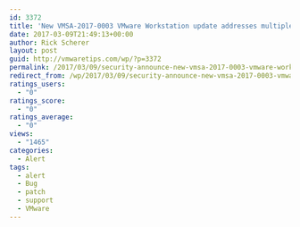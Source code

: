 ```yaml
---
id: 3372
title: 'New VMSA-2017-0003 VMware Workstation update addresses multiple security issues'
date: 2017-03-09T21:49:13+00:00
author: Rick Scherer
layout: post
guid: http://vmwaretips.com/wp/?p=3372
permalink: /2017/03/09/security-announce-new-vmsa-2017-0003-vmware-workstation-update-addresses-multiple-security-issues/
redirect_from: /wp/2017/03/09/security-announce-new-vmsa-2017-0003-vmware-workstation-update-addresses-multiple-security-issues/
ratings_users:
  - "0"
ratings_score:
  - "0"
ratings_average:
  - "0"
views:
  - "1465"
categories:
  - Alert
tags:
  - alert
  - Bug
  - patch
  - support
  - VMware
---
```

